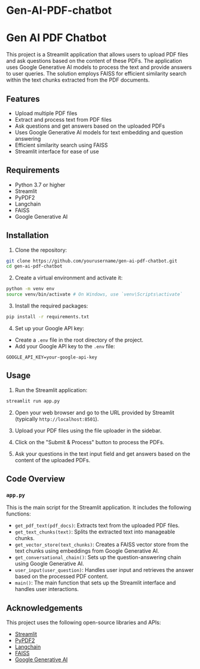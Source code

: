 # Gen-AI-PDF-chatbot
# Gen AI PDF Chatbot

This project is a Streamlit application that allows users to upload PDF files and ask questions based on the content of these PDFs. The application uses Google Generative AI models to process the text and provide answers to user queries. The solution employs FAISS for efficient similarity search within the text chunks extracted from the PDF documents.

## Features

- Upload multiple PDF files
- Extract and process text from PDF files
- Ask questions and get answers based on the uploaded PDFs
- Uses Google Generative AI models for text embedding and question answering
- Efficient similarity search using FAISS
- Streamlit interface for ease of use

## Requirements

- Python 3.7 or higher
- Streamlit
- PyPDF2
- Langchain
- FAISS
- Google Generative AI

## Installation

1. Clone the repository:

```sh
git clone https://github.com/yourusername/gen-ai-pdf-chatbot.git
cd gen-ai-pdf-chatbot
```

2. Create a virtual environment and activate it:

```sh
python -m venv env
source venv/bin/activate # On Windows, use `venv\Scripts\activate`
```

3. Install the required packages:

```sh
pip install -r requirements.txt
```

4. Set up your Google API key:

- Create a `.env` file in the root directory of the project.
- Add your Google API key to the `.env` file:

```
GOOGLE_API_KEY=your-google-api-key
```

## Usage

1. Run the Streamlit application:

```sh
streamlit run app.py
```

2. Open your web browser and go to the URL provided by Streamlit (typically `http://localhost:8501`).

3. Upload your PDF files using the file uploader in the sidebar.

4. Click on the "Submit & Process" button to process the PDFs.

5. Ask your questions in the text input field and get answers based on the content of the uploaded PDFs.

## Code Overview

### `app.py`

This is the main script for the Streamlit application. It includes the following functions:

- `get_pdf_text(pdf_docs)`: Extracts text from the uploaded PDF files.
- `get_text_chunks(text)`: Splits the extracted text into manageable chunks.
- `get_vector_store(text_chunks)`: Creates a FAISS vector store from the text chunks using embeddings from Google Generative AI.
- `get_conversational_chain()`: Sets up the question-answering chain using Google Generative AI.
- `user_input(user_question)`: Handles user input and retrieves the answer based on the processed PDF content.
- `main()`: The main function that sets up the Streamlit interface and handles user interactions.



## Acknowledgements

This project uses the following open-source libraries and APIs:

- [Streamlit](https://streamlit.io/)
- [PyPDF2](https://pypi.org/project/PyPDF2/)
- [Langchain](https://github.com/hwchase17/langchain)
- [FAISS](https://github.com/facebookresearch/faiss)
- [Google Generative AI](https://cloud.google.com/vertex-ai)

